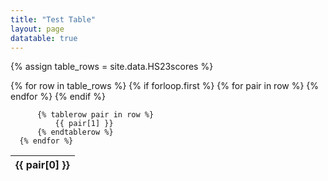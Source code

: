 ```yaml
---
title: "Test Table"
layout: page
datatable: true
---
```


 {% assign table_rows = site.data.HS23scores %}

  <table class="responsive-table">
      {% for row in table_rows %}
          {% if forloop.first %}
              <thead>
              <tr>
                  {% for pair in row %}
                      <th>
                          {{ pair[0] }}
                      </th>
                  {% endfor %}
              </tr>
              </thead>
          {% endif %}

          {% tablerow pair in row %}
              {{ pair[1] }}
          {% endtablerow %}
      {% endfor %}
  </table>